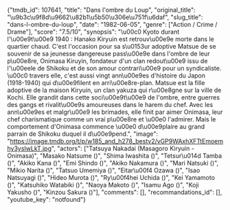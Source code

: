 {"tmdb_id": 107641, "title": "Dans l'ombre du Loup", "original_title": "\u9b3c\u9f8d\u9662\u82b1\u5b50\u306e\u751f\u6daf", "slug_title": "dans-l-ombre-du-loup", "date": "1982-06-05", "genre": ["Action / Crime / Drame"], "score": "7.5/10", "synopsis": "\u00c0 Kyoto durant l'\u00e9t\u00e9 1940 : Hanako Kiryuin est retrouv\u00e9e morte dans le quartier chaud. C'est l'occasion pour sa s\u0153ur adoptive Matsue de se souvenir de sa jeunesse dangereuse pass\u00e9e dans l'ombre de leur p\u00e8re, Onimasa Kiruyin, fondateur d'un clan redout\u00e9 issu de l'\u00eele de Shikoku et de son amour contrari\u00e9 pour un syndicaliste. \u00c0 travers elle, c'est aussi vingt ann\u00e9es d'histoire du Japon (1918-1940) qui d\u00e9filent en arri\u00e8re-plan.  Matsue est la fille adoptive de la maison Kiryuin, un clan yakuza qui r\u00e8gne sur la ville de Kochi. Elle grandit dans cette soci\u00e9t\u00e9 de l'ombre, entre guerres des gangs et rivalit\u00e9s amoureuses dans le harem du chef. Avec les ann\u00e9es et malgr\u00e9 les brimades, elle finit par aimer Onimasa, leur chef charismatique comme un vrai p\u00e8re et \u00e0 l'admirer. Mais le comportement d'Onimasa commence \u00e0 d\u00e9plaire au grand parrain de Shikoku duquel il d\u00e9pend.", "image": "https://image.tmdb.org/t/p/w185_and_h278_bestv2/vGP9WAxhXFTtEmoemhy3ysIwLkT.jpg", "actors": ["Tatsuya Nakadai (Masagoro Kiryuin - Onimasa)", "Masako Natsume ()", "Shima Iwashita ()", "Tetsur\u014d Tamba ()", "Akiko Kana ()", "Emi Shindo ()", "Akiko Nakamura ()", "Mari Natsuki ()", "Mikio Narita ()", "Tatsuo Umemiya ()", "Eitar\u00f4 Ozawa ()", "Isao Natsuyagi ()", "Hideo Murota ()", "Ry\u00f4hei Uchida ()", "Kei Yamamoto ()", "Katsuhiko Watabiki ()", "Naoya Makoto ()", "Isamu Ago ()", "Koji Yakusho ()", "Kinzou Sakura ()"], "comments": [], "recommandations_id": [], "youtube_key": "notfound"}